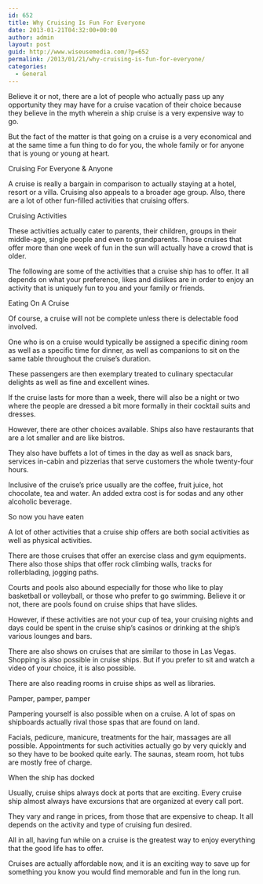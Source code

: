 ```yaml
---
id: 652
title: Why Cruising Is Fun For Everyone
date: 2013-01-21T04:32:00+00:00
author: admin
layout: post
guid: http://www.wiseusemedia.com/?p=652
permalink: /2013/01/21/why-cruising-is-fun-for-everyone/
categories:
  - General
---
```

Believe it or not, there are a lot of people who actually pass up any opportunity they may have for a cruise vacation of their choice because they believe in the myth wherein a ship cruise is a very expensive way to go.

But the fact of the matter is that going on a cruise is a very economical and at the same time a fun thing to do for you, the whole family or for anyone that is young or young at heart.

Cruising For Everyone & Anyone

A cruise is really a bargain in comparison to actually staying at a hotel, resort or a villa. Cruising also appeals to a broader age group. Also, there are a lot of other fun-filled activities that cruising offers.

Cruising Activities

These activities actually cater to parents, their children, groups in their middle-age, single people and even to grandparents. Those cruises that offer more than one week of fun in the sun will actually have a crowd that is older.

The following are some of the activities that a cruise ship has to offer. It all depends on what your preference, likes and dislikes are in order to enjoy an activity that is uniquely fun to you and your family or friends.

Eating On A Cruise

Of course, a cruise will not be complete unless there is delectable food involved.

One who is on a cruise would typically be assigned a specific dining room as well as a specific time for dinner, as well as companions to sit on the same table throughout the cruise’s duration.

These passengers are then exemplary treated to culinary spectacular delights as well as fine and excellent wines.

If the cruise lasts for more than a week, there will also be a night or two where the people are dressed a bit more formally in their cocktail suits and dresses.

However, there are other choices available. Ships also have restaurants that are a lot smaller and are like bistros.

They also have buffets a lot of times in the day as well as snack bars, services in-cabin and pizzerias that serve customers the whole twenty-four hours.

Inclusive of the cruise’s price usually are the coffee, fruit juice, hot chocolate, tea and water. An added extra cost is for sodas and any other alcoholic beverage.

So now you have eaten

A lot of other activities that a cruise ship offers are both social activities as well as physical activities.

There are those cruises that offer an exercise class and gym equipments. There also those ships that offer rock climbing walls, tracks for rollerblading, jogging paths.

Courts and pools also abound especially for those who like to play basketball or volleyball, or those who prefer to go swimming. Believe it or not, there are pools found on cruise ships that have slides.

However, if these activities are not your cup of tea, your cruising nights and days could be spent in the cruise ship’s casinos or drinking at the ship’s various lounges and bars.

There are also shows on cruises that are similar to those in Las Vegas. Shopping is also possible in cruise ships. But if you prefer to sit and watch a video of your choice, it is also possible.

There are also reading rooms in cruise ships as well as libraries.

Pamper, pamper, pamper

Pampering yourself is also possible when on a cruise. A lot of spas on shipboards actually rival those spas that are found on land.

Facials, pedicure, manicure, treatments for the hair, massages are all possible. Appointments for such activities actually go by very quickly and so they have to be booked quite early. The saunas, steam room, hot tubs are mostly free of charge.

When the ship has docked

Usually, cruise ships always dock at ports that are exciting. Every cruise ship almost always have excursions that are organized at every call port.

They vary and range in prices, from those that are expensive to cheap. It all depends on the activity and type of cruising fun desired.

All in all, having fun while on a cruise is the greatest way to enjoy everything that the good life has to offer.

Cruises are actually affordable now, and it is an exciting way to save up for something you know you would find memorable and fun in the long run.